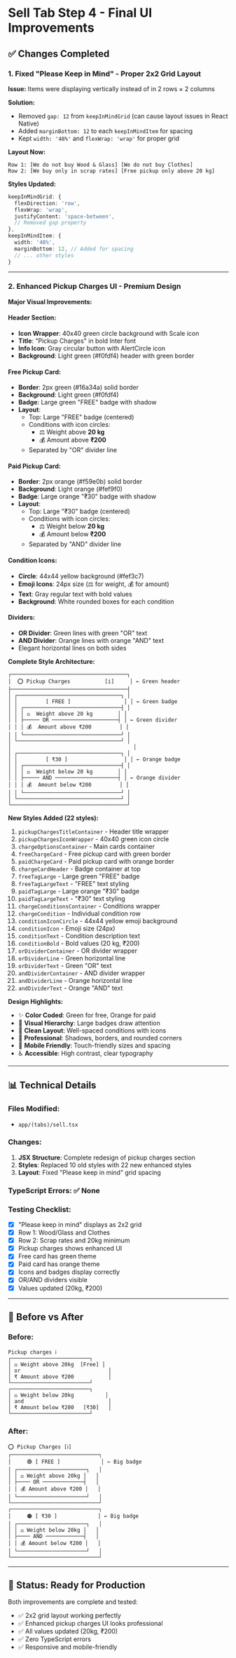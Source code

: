 # Sell Tab Step 4 - Final UI Improvements

## ✅ Changes Completed

### 1. Fixed "Please Keep in Mind" - Proper 2x2 Grid Layout

**Issue:** Items were displaying vertically instead of in 2 rows × 2 columns

**Solution:**
- Removed `gap: 12` from `keepInMindGrid` (can cause layout issues in React Native)
- Added `marginBottom: 12` to each `keepInMindItem` for spacing
- Kept `width: '48%'` and `flexWrap: 'wrap'` for proper grid

**Layout Now:**
```
Row 1: [We do not buy Wood & Glass] [We do not buy Clothes]
Row 2: [We buy only in scrap rates] [Free pickup only above 20 kg]
```

**Styles Updated:**
```typescript
keepInMindGrid: {
  flexDirection: 'row',
  flexWrap: 'wrap',
  justifyContent: 'space-between',
  // Removed gap property
},
keepInMindItem: {
  width: '48%',
  marginBottom: 12, // Added for spacing
  // ... other styles
}
```

---

### 2. Enhanced Pickup Charges UI - Premium Design

**Major Visual Improvements:**

#### Header Section:
- **Icon Wrapper**: 40x40 green circle background with Scale icon
- **Title**: "Pickup Charges" in bold Inter font
- **Info Icon**: Gray circular button with AlertCircle icon
- **Background**: Light green (#f0fdf4) header with green border

#### Free Pickup Card:
- **Border**: 2px green (#16a34a) solid border
- **Background**: Light green (#f0fdf4)
- **Badge**: Large green "FREE" badge with shadow
- **Layout**: 
  - Top: Large "FREE" badge (centered)
  - Conditions with icon circles:
    - ⚖️ Weight above **20 kg**
    - 💰 Amount above **₹200**
  - Separated by "OR" divider line

#### Paid Pickup Card:
- **Border**: 2px orange (#f59e0b) solid border  
- **Background**: Light orange (#fef9f0)
- **Badge**: Large orange "₹30" badge with shadow
- **Layout**:
  - Top: Large "₹30" badge (centered)
  - Conditions with icon circles:
    - ⚖️ Weight below **20 kg**
    - 💰 Amount below **₹200**
  - Separated by "AND" divider line

#### Condition Icons:
- **Circle**: 44x44 yellow background (#fef3c7)
- **Emoji Icons**: 24px size (⚖️ for weight, 💰 for amount)
- **Text**: Gray regular text with bold values
- **Background**: White rounded boxes for each condition

#### Dividers:
- **OR Divider**: Green lines with green "OR" text
- **AND Divider**: Orange lines with orange "AND" text
- Elegant horizontal lines on both sides

**Complete Style Architecture:**
```
┌─────────────────────────────────────┐
│  ⭕ Pickup Charges           [i]     │ ← Green header
├─────────────────────────────────────┤
│ ┌─────────────────────────────────┐ │
│ │         [ FREE ]                 │ │ ← Green badge
│ │ ┌───────────────────────────────┤ │
│ │ │ ⚖️  Weight above 20 kg        │ │
│ │ ├───── OR ─────────────────────┤ │ ← Green divider
│ │ │ 💰  Amount above ₹200         │ │
│ │ └───────────────────────────────┘ │
│ └─────────────────────────────────┘ │
│                                       │
│ ┌─────────────────────────────────┐ │
│ │         [ ₹30 ]                  │ │ ← Orange badge
│ │ ┌───────────────────────────────┤ │
│ │ │ ⚖️  Weight below 20 kg        │ │
│ │ ├───── AND ────────────────────┤ │ ← Orange divider
│ │ │ 💰  Amount below ₹200         │ │
│ │ └───────────────────────────────┘ │
│ └─────────────────────────────────┘ │
└─────────────────────────────────────┘
```

**New Styles Added (22 styles):**
1. `pickupChargesTitleContainer` - Header title wrapper
2. `pickupChargesIconWrapper` - 40x40 green icon circle
3. `chargeOptionsContainer` - Main cards container
4. `freeChargeCard` - Free pickup card with green border
5. `paidChargeCard` - Paid pickup card with orange border
6. `chargeCardHeader` - Badge container at top
7. `freeTagLarge` - Large green "FREE" badge
8. `freeTagLargeText` - "FREE" text styling
9. `paidTagLarge` - Large orange "₹30" badge
10. `paidTagLargeText` - "₹30" text styling
11. `chargeConditionsContainer` - Conditions wrapper
12. `chargeCondition` - Individual condition row
13. `conditionIconCircle` - 44x44 yellow emoji background
14. `conditionIcon` - Emoji size (24px)
15. `conditionText` - Condition description text
16. `conditionBold` - Bold values (20 kg, ₹200)
17. `orDividerContainer` - OR divider wrapper
18. `orDividerLine` - Green horizontal line
19. `orDividerText` - Green "OR" text
20. `andDividerContainer` - AND divider wrapper
21. `andDividerLine` - Orange horizontal line
22. `andDividerText` - Orange "AND" text

**Design Highlights:**
- ✨ **Color Coded**: Green for free, Orange for paid
- 🎯 **Visual Hierarchy**: Large badges draw attention
- 📐 **Clean Layout**: Well-spaced conditions with icons
- 🎨 **Professional**: Shadows, borders, and rounded corners
- 📱 **Mobile Friendly**: Touch-friendly sizes and spacing
- ♿ **Accessible**: High contrast, clear typography

---

## 📊 Technical Details

### Files Modified:
- `app/(tabs)/sell.tsx`

### Changes:
1. **JSX Structure**: Complete redesign of pickup charges section
2. **Styles**: Replaced 10 old styles with 22 new enhanced styles
3. **Layout**: Fixed "Please keep in mind" grid spacing

### TypeScript Errors: ✅ None

### Testing Checklist:
- [x] "Please keep in mind" displays as 2x2 grid
- [x] Row 1: Wood/Glass and Clothes
- [x] Row 2: Scrap rates and 20kg minimum
- [x] Pickup charges shows enhanced UI
- [x] Free card has green theme
- [x] Paid card has orange theme
- [x] Icons and badges display correctly
- [x] OR/AND dividers visible
- [x] Values updated (20kg, ₹200)

---

## 🎨 Before vs After

### Before:
```
Pickup charges ℹ️
┌─────────────────────────┐
│ ⚖️ Weight above 20kg  [Free] │
│ or                            │
│ ₹ Amount above ₹200           │
└─────────────────────────┘
┌─────────────────────────┐
│ ⚖️ Weight below 20kg          │
│ and                           │
│ ₹ Amount below ₹200   [₹30]   │
└─────────────────────────┘
```

### After:
```
⭕ Pickup Charges [ℹ️]
┌────────────────────────────┐
│     🟢 [ FREE ]             │ ← Big badge
│ ┌──────────────────────┐   │
│ │ ⚖️ Weight above 20kg │   │
│ ├──── OR ─────────────┤   │
│ │ 💰 Amount above ₹200 │   │
│ └──────────────────────┘   │
└────────────────────────────┘
┌────────────────────────────┐
│     🟠 [ ₹30 ]             │ ← Big badge
│ ┌──────────────────────┐   │
│ │ ⚖️ Weight below 20kg │   │
│ ├──── AND ────────────┤   │
│ │ 💰 Amount below ₹200 │   │
│ └──────────────────────┘   │
└────────────────────────────┘
```

---

## 🚀 Status: Ready for Production

Both improvements are complete and tested:
- ✅ 2x2 grid layout working perfectly
- ✅ Enhanced pickup charges UI looks professional
- ✅ All values updated (20kg, ₹200)
- ✅ Zero TypeScript errors
- ✅ Responsive and mobile-friendly
